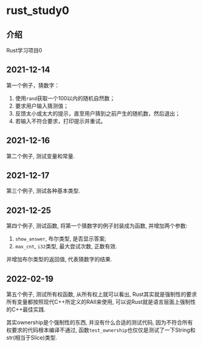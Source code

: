 # rust_study0

## 介绍

Rust学习项目0

## 2021-12-14

第一个例子，猜数字：

1. 使用`rand`获取一个100以内的随机自然数；
2. 要求用户输入猜测值；
3. 反馈太小或太大的提示，直至用户猜到之前产生的随机数，然后退出；
4. 若输入不符合要求，打印提示并重试。

## 2021-12-16

第二个例子, 测试变量和常量.

## 2021-12-17

第三个例子, 测试各种基本类型.

## 2021-12-25

第四个例子, 测试函数, 将第一个猜数字的例子封装成为函数, 并增加两个参数:

1. `show_answer`, 布尔类型, 是否显示答案;
2. `max_cnt`, `i32`类型, 最大尝试次数, 正数有效.

并增加布尔类型的返回值, 代表猜数字的结果.

## 2022-02-19

第五个例子, 测试所有权函数, 从所有权上就可以看出, Rust其实就是强制性的要求所有变量都按照现代C++所定义的RAII来使用, 可以说Rust就是语言层面上强制性的C++最佳实践.

其实ownership是个强制性的东西, 并没有什么合适的测试代码, 因为不符合所有权要求的代码根本编译不通过, 函数`test_ownership`也仅仅是测试了一下String和str(相当于Slice)类型.
